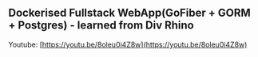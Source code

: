 ## Dockerised Fullstack WebApp(GoFiber + GORM + Postgres) - learned from Div Rhino

Youtube: [https://youtu.be/8oleu0i4Z8w](https://youtu.be/8oleu0i4Z8w)
